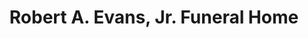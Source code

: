 ---
title: "Robert A. Evans, Jr. Funeral Home"
url: /port-carbon/robert-a-evans-jr-funeral-home/
shop: funeral directors
---